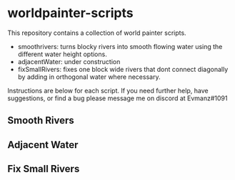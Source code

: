 # worldpainter-scripts
This repository contains a collection of world painter scripts.
- smoothrivers: turns blocky rivers into smooth flowing water using the different water height options.
- adjacentWater: under construction
- fixSmallRivers: fixes one block wide rivers that dont connect diagonally by adding in orthogonal water where necessary.

Instructions are below for each script. If you need further help, have suggestions, or find a bug please message me on discord at Evmanz#1091

## Smooth Rivers

## Adjacent Water

## Fix Small Rivers
